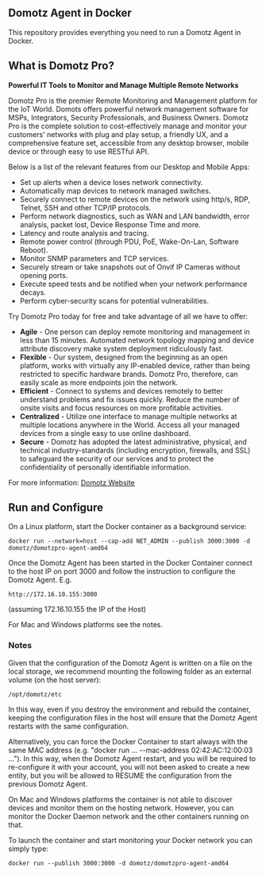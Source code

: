 ## Domotz Agent in Docker

This repository provides everything you need to run a Domotz Agent in Docker.

## What is Domotz Pro?
**Powerful IT Tools to Monitor and Manage Multiple Remote Networks**

Domotz Pro is the premier Remote Monitoring and Management platform for the IoT World. Domots offers powerful network management software for MSPs, Integrators, Security Professionals, and Business Owners. Domotz Pro is the complete solution to cost-effectively manage and monitor your customers' networks with plug and play setup, a friendly UX, and a comprehensive feature set, accessible from any desktop browser, mobile device or through easy to use RESTful API.

Below is a list of the relevant features from our Desktop and Mobile Apps:

* Set up alerts when a device loses network connectivity.
* Automatically map devices to network managed switches.
* Securely connect to remote devices on the network using http/s, RDP, Telnet, SSH and other TCP/IP protocols.
* Perform network diagnostics, such as WAN and LAN bandwidth, error analysis, packet lost, Device Response Time and more.
* Latency and route analysis and tracing.
* Remote power control (through PDU, PoE, Wake-On-Lan, Software Reboot).
* Monitor SNMP parameters and TCP services.
* Securely stream or take snapshots out of Onvif IP Cameras without opening ports.
* Execute speed tests and be notified when your network performance decays.
* Perform cyber-security scans for potential vulnerabilities.

Try Domotz Pro today for free and take advantage of all we have to offer:

* **Agile** - One person can deploy remote monitoring and management in less than 15 minutes.  Automated network topology mapping and device attribute discovery make system deployment ridiculously fast.
* **Flexible** - Our system, designed from the beginning as an open platform, works with virtually any IP-enabled device, rather than being restricted to specific hardware brands.  Domotz Pro, therefore, can easily scale as more endpoints join the network.
* **Efficient** - Connect to systems and devices remotely to better understand problems and fix issues quickly. Reduce the number of onsite visits and focus resources on more profitable activities.
* **Centralized** - Utilize one interface to manage multiple networks at multiple locations anywhere in the World.  Access all your managed devices from a single easy to use online dashboard.
* **Secure** - Domotz has adopted the latest administrative, physical, and technical industry-standards (including encryption, firewalls, and SSL) to safeguard the security of our services and to protect the confidentiality of personally identifiable information.

For more information: [Domotz Website](https://www.domotz.com)

## Run and Configure

On a Linux platform, start the Docker container as a background service:

    docker run --network=host --cap-add NET_ADMIN --publish 3000:3000 -d domotz/domotzpro-agent-amd64

Once the Domotz Agent has been started in the Docker Container connect to the host IP on port 3000 and follow the instruction to configure the Domotz Agent. E.g.

    http://172.16.10.155:3000

(assuming 172.16.10.155 the IP of the Host)

For Mac and Windows platforms see the notes.

### Notes

Given that the configuration of the Domotz Agent is written on a file on the local storage, we recommend mounting the following folder as an external volume (on the host server):

    /opt/domotz/etc

In this way, even if you destroy the environment and rebuild the container, keeping the configuration files in the host will ensure that the Domotz Agent restarts with the same configuration.

Alternatively, you can force the Docker Container to start always with the same MAC address (e.g. "docker run ...  --mac-address 02:42:AC:12:00:03 ..."). In this way, when the Domotz Agent restart, and you will be required to re-configure it with your account, you will not been asked to create a new entity, but you will be allowed to RESUME the configuration from the previous Domotz Agent.

On Mac and Windows platforms the container is not able to discover devices and monitor them on the hosting network. However, you can monitor the Docker Daemon network and the other containers running on that.

To launch the container and start monitoring your Docker network you can simply type:

    docker run --publish 3000:3000 -d domotz/domotzpro-agent-amd64
